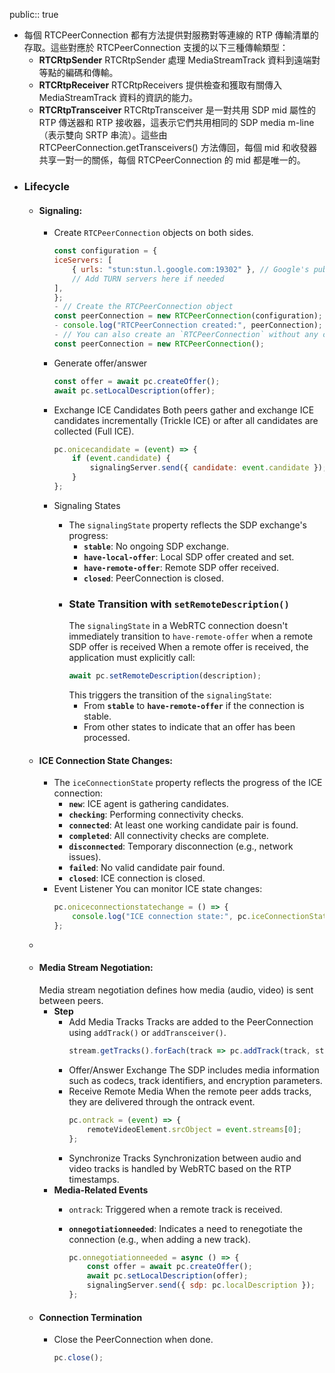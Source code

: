 public:: true

- 每個 RTCPeerConnection 都有方法提供對服務對等連線的 RTP 傳輸清單的存取。這些對應於 RTCPeerConnection 支援的以下三種傳輸類型：
	- **RTCRtpSender**
	  RTCRtpSender 處理 MediaStreamTrack 資料到遠端對等點的編碼和傳輸。
	- **RTCRtpReceiver**
	  RTCRtpReceivers 提供檢查和獲取有關傳入 MediaStreamTrack 資料的資訊的能力。
	- **RTCRtpTransceiver**
	  RTCRtpTransceiver 是一對共用 SDP mid 屬性的 RTP 傳送器和 RTP 接收器，這表示它們共用相同的 SDP media m-line（表示雙向 SRTP 串流）。這些由 RTCPeerConnection.getTransceivers() 方法傳回，每個 mid 和收發器共享一對一的關係，每個 RTCPeerConnection 的 mid 都是唯一的。
- ### Lifecycle
	- #### **Signaling**:
		- Create `RTCPeerConnection` objects on both sides.
		  ```javascript
		  const configuration = {
		  iceServers: [
		      { urls: "stun:stun.l.google.com:19302" }, // Google's public STUN server
		      // Add TURN servers here if needed
		  ],
		  };
		  - // Create the RTCPeerConnection object
		  const peerConnection = new RTCPeerConnection(configuration);
		  - console.log("RTCPeerConnection created:", peerConnection);
		  - // You can also create an `RTCPeerConnection` without any configuration:
		  const peerConnection = new RTCPeerConnection();
		  ```
		- Generate offer/answer
		  
		  ```javascript
		  const offer = await pc.createOffer();
		  await pc.setLocalDescription(offer);
		  ```
		- Exchange ICE Candidates
		  Both peers gather and exchange ICE candidates incrementally (Trickle ICE) or after all candidates are collected (Full ICE).
		  ```javascript
		  pc.onicecandidate = (event) => {
		      if (event.candidate) {
		          signalingServer.send({ candidate: event.candidate });
		      }
		  };
		  ```
		- Signaling States
			- The `signalingState` property reflects the SDP exchange's progress:
				- **`stable`**: No ongoing SDP exchange.
				- **`have-local-offer`**: Local SDP offer created and set.
				- **`have-remote-offer`**: Remote SDP offer received.
				- **`closed`**: PeerConnection is closed.
			- ### **State Transition with `setRemoteDescription()`**
			  The `signalingState` in a WebRTC connection doesn't immediately transition to `have-remote-offer` when a remote SDP offer is received
			  When a remote offer is received, the application must explicitly call:
			  ```javascript
			  await pc.setRemoteDescription(description);
			  ```
			  This triggers the transition of the `signalingState`:
				- From **`stable`** to **`have-remote-offer`** if the connection is stable.
				- From other states to indicate that an offer has been processed.
	- #### **ICE Connection State Changes**:
		- The `iceConnectionState` property reflects the progress of the ICE connection:
			- **`new`**: ICE agent is gathering candidates.
			- **`checking`**: Performing connectivity checks.
			- **`connected`**: At least one working candidate pair is found.
			- **`completed`**: All connectivity checks are complete.
			- **`disconnected`**: Temporary disconnection (e.g., network issues).
			- **`failed`**: No valid candidate pair found.
			- **`closed`**: ICE connection is closed.
		- Event Listener
		  You can monitor ICE state changes:
		  ```javascript
		  pc.oniceconnectionstatechange = () => {
		      console.log("ICE connection state:", pc.iceConnectionState);
		  };
		  ```
	-
	- #### **Media Stream Negotiation**:
	  Media stream negotiation defines how media (audio, video) is sent between peers.
		- **Step**
			- Add Media Tracks
			  Tracks are added to the PeerConnection using `addTrack()` or `addTransceiver()`.
			  ```javascript
			  stream.getTracks().forEach(track => pc.addTrack(track, stream));
			  ```
			- Offer/Answer Exchange
			  The SDP includes media information such as codecs, track identifiers, and encryption parameters.
			- Receive Remote Media
			  When the remote peer adds tracks, they are delivered through the ontrack event.
			  ```javascript
			  pc.ontrack = (event) => {
			      remoteVideoElement.srcObject = event.streams[0];
			  };
			  ```
			- Synchronize Tracks
			  Synchronization between audio and video tracks is handled by WebRTC based on the RTP timestamps.
		- **Media-Related Events**
			- `ontrack`: Triggered when a remote track is received.
			- **`onnegotiationneeded`**: Indicates a need to renegotiate the connection (e.g., when adding a new track).
			  
			  ```javascript
			  pc.onnegotiationneeded = async () => {
			      const offer = await pc.createOffer();
			      await pc.setLocalDescription(offer);
			      signalingServer.send({ sdp: pc.localDescription });
			  };
			  ```
	- #### **Connection Termination**
		- Close the PeerConnection when done.
		  
		  ```javascript
		  pc.close();
		  ```